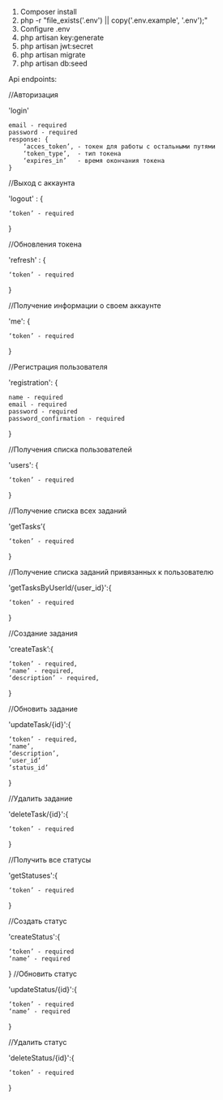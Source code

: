 1. Composer install
2. php -r "file_exists('.env') || copy('.env.example', '.env');"
3. Configure .env
4. php artisan key:generate
5. php artisan jwt:secret
6. php artisan migrate
7. php artisan db:seed

Api endpoints:

//Авторизация

'login' 

    email - required
	password - required
	response: {
		‘acces_token’, - токен для работы с остальными путями
		‘token_type’,  - тип токена
		‘expires_in’   - время окончания токена
	}

//Выход с аккаунта

'logout' : {
	
	‘token’ - required
}

//Обновления токена

'refresh' : {

	‘token’ - required
}

//Получение информации о своем аккаунте

'me': {

	‘token’ - required
}

//Регистрация пользователя

'registration': {

	name - required
	email - required
	password - required
	password_confirmation - required
}

//Получения списка пользователей

'users': {

	‘token’ - required
}

//Получение списка всех заданий

'getTasks’{

	‘token’ - required
}

//Получение списка заданий привязанных к пользователю

'getTasksByUserId/{user_id}':{

	‘token’ - required
}

//Создание задания

'createTask’:{

	‘token’ - required,
	‘name’ - required,
	‘description’ - required,
}

//Обновить задание

'updateTask/{id}':{

	‘token’ - required,
	‘name’,
	‘description’,
	‘user_id’ 
	’status_id’
}

//Удалить задание

'deleteTask/{id}':{

	‘token’ - required
}

//Получить все статусы

'getStatuses':{

	‘token’ - required
}

//Создать статус

'createStatus':{

	‘token’ - required
	‘name’ - required
}
//Обновить статус

'updateStatus/{id}':{

	‘token’ - required
	‘name’ - required
}

//Удалить статус

'deleteStatus/{id}':{

	‘token’ - required
}
